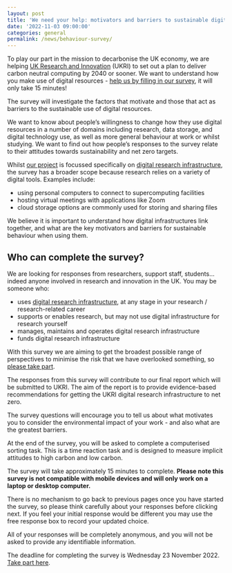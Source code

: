 ```yaml
---
layout: post
title: 'We need your help: motivators and barriers to sustainable digital research infrastructure survey'
date: '2022-11-03 09:00:00'
categories: general
permalink: /news/behaviour-survey/
---
```


To play our part in the mission to decarbonise the UK economy, we are helping [UK Research and Innovation](https://www.ukri.org/) (UKRI) to set out a plan to deliver carbon neutral computing by 2040 or sooner. We want to understand how you make use of digital resources - [help us by filling in our survey](https://edgehillpsychology.eu.qualtrics.com/jfe/form/SV_erqaYxB9f2Y7bXU), it will only take 15 minutes!

The survey will investigate the factors that motivate and those that act as barriers to the sustainable use of digital resources. 

We want to know about people’s willingness to change how they use digital resources in a number of domains including research, data storage, and digital technology use, as well as more general behaviour at work or whilst studying. We want to find out how people’s responses to the survey relate to their attitudes towards sustainability and net zero targets. 

Whilst [our project](https://net-zero-dri.ceda.ac.uk/scope/) is focussed specifically on [digital research infrastructure](https://www.ukri.org/what-we-offer/creating-world-class-research-and-innovation-infrastructure/digital-research-infrastructure/), the survey has a broader scope because research relies on a variety of digital tools. Examples include: 
* using personal computers to connect to supercomputing facilities
* hosting virtual meetings with applications like Zoom
* cloud storage options are commonly used for storing and sharing files

We believe it is important to understand how digital infrastructures link together, and what are the key motivators and barriers for sustainable behaviour when using them. 

## Who can complete the survey?
We are looking for responses from researchers, support staff, students… indeed anyone involved in research and innovation in the UK. You may be someone who:
* uses [digital research infrastructure](https://www.ukri.org/what-we-offer/creating-world-class-research-and-innovation-infrastructure/digital-research-infrastructure/), at any stage in your research / research-related career 
* supports or enables research, but may not use digital infrastructure for research yourself
* manages, maintains and operates digital research infrastructure 
* funds digital research infrastructure 

With this survey we are aiming to get the broadest possible range of perspectives to minimise the risk that we have overlooked something, so [please take part](https://edgehillpsychology.eu.qualtrics.com/jfe/form/SV_erqaYxB9f2Y7bXU).

The responses from this survey will contribute to our final report which will be submitted to UKRI. The aim of the report is to provide evidence-based recommendations for getting the UKRI digital research infrastructure to net zero. 

The survey questions will encourage you to tell us about what motivates you to consider the environmental impact of your work - and also what are the greatest barriers. 

At the end of the survey, you will be asked to complete a computerised sorting task. This is a time reaction task and is designed to measure implicit attitudes to high carbon and low carbon. 

The survey will take approximately 15 minutes to complete. **Please note this survey is not compatible with mobile devices and will only work on a laptop or desktop computer.** 

There is no mechanism to go back to previous pages once you have started the survey, so please think carefully about your responses before clicking next. If you feel your initial response would be different you may use the free response box to record your updated choice.

All of your responses will be completely anonymous, and you will not be asked to provide any identifiable information.

The deadline for completing the survey is Wednesday 23 November 2022. [Take part here](https://edgehillpsychology.eu.qualtrics.com/jfe/form/SV_erqaYxB9f2Y7bXU). 

